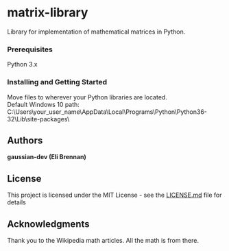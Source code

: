 # matrix-library

Library for implementation of mathematical matrices in Python.

### Prerequisites

Python 3.x


### Installing and Getting Started

Move files to wherever your Python libraries are located.<br />
Default Windows 10 path: C:\Users\your_user_name\AppData\Local\Programs\Python\Python36-32\Lib\site-packages\

## Authors

**gaussian-dev (Eli Brennan)**

## License

This project is licensed under the MIT License - see the [LICENSE.md](LICENSE.md) file for details

## Acknowledgments

Thank you to the Wikipedia math articles. All the math is from there.
